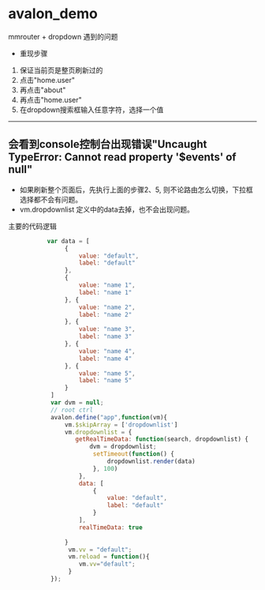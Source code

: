 # avalon_demo
mmrouter + dropdown 遇到的问题
* 重现步骤

1. 保证当前页是整页刷新过的
2. 点击"home.user"
3. 再点击"about"
4. 再点击"home.user"
5. 在dropdown搜索框输入任意字符，选择一个值

-------------
会看到console控制台出现错误"Uncaught TypeError: Cannot read property '$events' of null"
-------------

* 如果刷新整个页面后，先执行上面的步骤2、5, 则不论路由怎么切换，下拉框选择都不会有问题。
* vm.dropdownlist 定义中的data去掉，也不会出现问题。


主要的代码逻辑
```js
           var data = [
                {
                    value: "default",
                    label: "default"
                },
                {
                    value: "name 1",
                    label: "name 1"
                }, {
                    value: "name 2",
                    label: "name 2"
                }, {
                    value: "name 3",
                    label: "name 3"
                }, {
                    value: "name 4",
                    label: "name 4"
                }, {
                    value: "name 5",
                    label: "name 5"
                }
            ]
            var dvm = null;
            // root ctrl
            avalon.define("app",function(vm){
                vm.$skipArray = ['dropdownlist']
                vm.dropdownlist = {
                   getRealTimeData: function(search, dropdownlist) {
                       dvm = dropdownlist;
                        setTimeout(function() {
                            dropdownlist.render(data)
                        }, 100)
                    },
                    data: [
                        {
                            value: "default",
                            label: "default"
                        }
                    ],
                    realTimeData: true
                   
                }
                 vm.vv = "default";
                 vm.reload = function(){
                    vm.vv="default";
                 }
            });

```



